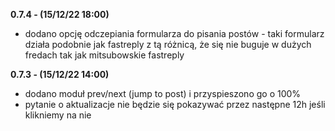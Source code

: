 **0.7.4 - (15/12/22 18:00)**

* dodano opcję odczepiania formularza do pisania postów - taki formularz działa podobnie jak fastreply z tą różnicą, że się nie buguje w dużych fredach tak jak mitsubowskie fastreply

**0.7.3 - (15/12/22 14:00)**

* dodano moduł prev/next (jump to post) i przyspieszono go o 100%
* pytanie o aktualizacje nie będzie się pokazywać przez następne 12h jeśli klikniemy na nie
